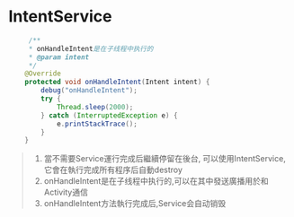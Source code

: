 # IntentService #

```java
     /**
     * onHandleIntent是在子线程中执行的
     * @param intent
     */
    @Override
    protected void onHandleIntent(Intent intent) {
        debug("onHandleIntent");
        try {
            Thread.sleep(2000);
        } catch (InterruptedException e) {
            e.printStackTrace();
        }
    }
```
> 1. 當不需要Service運行完成后繼續停留在後台, 可以使用IntentService, 它會在執行完成所有程序后自動destroy
> 2. onHandleIntent是在子线程中执行的,可以在其中發送廣播用於和Activity通信
> 3. onHandleIntent方法執行完成后,Service会自动销毁